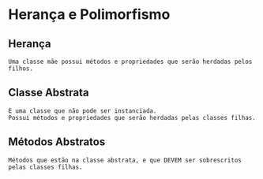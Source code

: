 # Herança e Polimorfismo

## Herança
    Uma classe mãe possui métodos e propriedades que serão herdadas pelos filhos.

## Classe Abstrata
    É uma classe que não pode ser instanciada.
    Possui métodos e propriedades que serão herdadas pelas classes filhas.

## Métodos Abstratos
    Métodos que estão na classe abstrata, e que DEVEM ser sobrescritos pelas classes filhas.